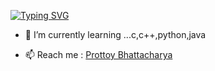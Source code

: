 <a href="https://git.io/typing-svg"><img src="https://readme-typing-svg.demolab.com?font=Fira+Code&pause=500&width=435&lines=HELLO......;I+Am+Prottoy" alt="Typing SVG" /></a>
- 🌱 I’m currently learning ...c,c++,python,java

- 📫 Reach me : [Prottoy Bhattacharya](mailto:prottoybhattacharya@gmail.com)


